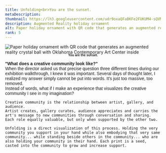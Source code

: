 ```yaml
---
title: Unfolding<br>You are the sunset.
metaDescription:
thumbnail: https://lh3.googleusercontent.com/udr9oxaQFaBKFe2FUKUM4-sQVM0Pdocasoe8cy6ym93ne99YRopfTrZFLUNFCmttAHYPmjfsyzoXRGlP5TuR6sJDY0XRRdynQmBhrs4nnX1spvQ9QY3evfqWVvSLRQs9j6gW8S5MTQ=w2400
description: Augmented Reality holiday ornament
alt: Paper holiday ornament with QR code that generates an augmented reality crystal ball with Oklahoma Contemporary Art Center inside
rank: 5
---
```


<div><img src="https://lh3.googleusercontent.com/QMu9stxqkBRomBt-PMYY6otIg9KcL6MAO82wvnEyzYjfjxpbLpwvKFtJap7UX3bQHrUdPwA--s-Mg-EMEjPxf9thO10gpwTI0JVD4K8_gos0S1FNbKxomkohMq4iaetwNbSpWVG4=w2400" alt= "Paper holiday ornament with QR code that generates an augmented reality crystal ball with Oklahoma Contemporary Art Center inside" />
</div>

<div class="row">
  <div class="col-md-12">
    <p style="font-family: arial; font-size: .75em; font-weight:bold; text-align: center; margin-top: -1%">You are the sunset.</p>
  </div>
</div>

<div class="row">
  <div class="col-md-1">
  </div>
  <div class="col-md-10">
    <p style="font-family: arial">
	<b>"What does a creative community look like?"</b></br>
	When the director asked us that precise question three different times during our exhibition walkthrough, I knew it was important.
	Several days of thought later, I realized my answer simply cannot be put into words. It's just too massive, too removed.</br>
	Instead of words, what if I make an experience that visualizes the creative community I see in my imagination?</br>

	Creative community is the relationship between artist, gallery, and audience.
	Artist creates, gallery curates, audience appreciates and carries the art's message to new communities through conversation and sharing.
	Each role equally valuable, but only when supported by the other two.

	Unfolding is a direct visualization of this process. Holding the very community you support in your hand while also embodying that very same community... while standing beside others in the community... who are also holding your community in their hand. Each print is a seed, casted into the community to grow and increase support.
</p>
  </div>
</div>